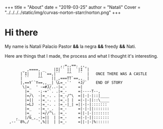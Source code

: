 +++
title = "About"
date = "2019-03-25"
author = "Natalí"
Cover = "../../../../static/img/curvas-norton-starr/norton.png"
+++

# Hi there

My name is Natalí Palacio Pastor **&&** la negra **&&** freedy **&&** Nati.

Here are things that I made, the process and what I thought it's interesting.

                             ,.=,,==. ,,_                           
            _ ,====, _    |I|`` ||  `|I `|                          
           |`I|    || `==,|``   ^^   ``  |   ONCE THERE WAS A CASTLE
           | ``    ^^    ||_,===TT`==,,_ |                          
           |,==Y``Y==,,__| \L=_-`'   +J/`    END OF STORY           
            \|=_  ' -=#J/..-|=_-     =|                             
             |=_   -;-='`. .|=_-     =|----T--,                     
             |=/\  -|=_-. . |=_-/^\  =||-|-|::|____                 
             |=||  -|=_-. . |=_-| |  =|-|-||::\____                 
             |=LJ  -|=_-. . |=_-|_| =||-|-|:::::::                  
             |=_   -|=_-_.  |=_-     =|-|-||:::::::                 
             |=_   -|=//^\. |=_-     =||-|-|:::::::                 
         ,   |/&_,_-|=||  | |=_-     =|-|-||:::::::                 
      ,--``8%,/    ',%||  | |=_-     =||-|-|%::::::                 

